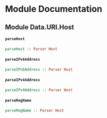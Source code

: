 # Module Documentation

## Module Data.URI.Host

#### `parseHost`

``` purescript
parseHost :: Parser Host
```


#### `parseIPv6Address`

``` purescript
parseIPv6Address :: Parser Host
```

#### `parseIPv4Address`

``` purescript
parseIPv4Address :: Parser Host
```


#### `parseRegName`

``` purescript
parseRegName :: Parser Host
```




